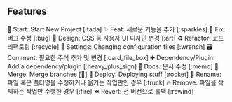## Features

🎉 Start: Start New Project [:tada]
✨ Feat: 새로운 기능을 추가 [:sparkles]
🐛 Fix: 버그 수정 [:bug]
🎨 Design: CSS 등 사용자 UI 디자인 변경 [:art]
♻️ Refactor: 코드 리팩토링 [:recycle]
🔧 Settings: Changing configuration files [:wrench]
🗃️ Comment: 필요한 주석 추가 및 변경 [:card_file_box]
➕ Dependency/Plugin: Add a dependency/plugin [:heavy_plus_sign]
📝 Docs: 문서 수정 [:memo]
🔀 Merge: Merge branches [:twisted_rightwards_arrows:]
🚀 Deploy: Deploying stuff [:rocket]
🚚 Rename: 파일 혹은 폴더명을 수정하거나 옮기는 작업만인 경우 [:truck]
🔥 Remove: 파일을 삭제하는 작업만 수행한 경우 [:fire]
⏪️ Revert: 전 버전으로 롤백 [:rewind]
